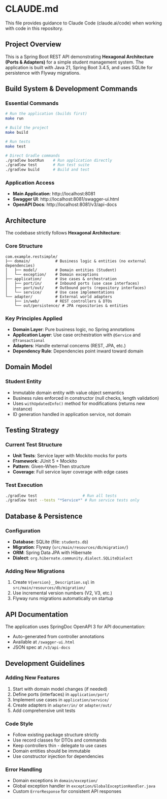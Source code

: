 # CLAUDE.md

This file provides guidance to Claude Code (claude.ai/code) when working with code in this repository.

## Project Overview

This is a Spring Boot REST API demonstrating **Hexagonal Architecture (Ports & Adapters)** for a simple student management system. The application is built with Java 21, Spring Boot 3.4.5, and uses SQLite for persistence with Flyway migrations.

## Build System & Development Commands

### Essential Commands

```bash
# Run the application (builds first)
make run

# Build the project
make build

# Run tests
make test

# Direct Gradle commands
./gradlew bootRun    # Run application directly
./gradlew test       # Run test suite
./gradlew build      # Build and test
```

### Application Access

- **Main Application**: http://localhost:8081
- **Swagger UI**: http://localhost:8081/swagger-ui.html
- **OpenAPI Docs**: http://localhost:8081/v3/api-docs

## Architecture

The codebase strictly follows **Hexagonal Architecture**:

### Core Structure

```
com.example.restsimple/
├── domain/           # Business logic & entities (no external dependencies)
│   ├── model/        # Domain entities (Student)
│   └── exception/    # Domain exceptions
├── application/      # Use cases & orchestration
│   ├── port/in/      # Inbound ports (use case interfaces)
│   ├── port/out/     # Outbound ports (repository interfaces)
│   └── service/      # Use case implementations
└── adapter/          # External world adapters
    ├── in/web/       # REST controllers & DTOs
    └── out/persistence/ # JPA repositories & entities
```

### Key Principles Applied

- **Domain Layer**: Pure business logic, no Spring annotations
- **Application Layer**: Use case orchestration with `@Service` and `@Transactional`
- **Adapters**: Handle external concerns (REST, JPA, etc.)
- **Dependency Rule**: Dependencies point inward toward domain

## Domain Model

### Student Entity

- Immutable domain entity with value object semantics
- Business rules enforced in constructor (null checks, length validation)
- Uses `withUpdatedInfo()` method for modifications (returns new instance)
- ID generation handled in application service, not domain

## Testing Strategy

### Current Test Structure

- **Unit Tests**: Service layer with Mockito mocks for ports
- **Framework**: JUnit 5 + Mockito
- **Pattern**: Given-When-Then structure
- **Coverage**: Full service layer coverage with edge cases

### Test Execution

```bash
./gradlew test                    # Run all tests
./gradlew test --tests "*Service*" # Run service tests only
```

## Database & Persistence

### Configuration

- **Database**: SQLite (file: `students.db`)
- **Migration**: Flyway (`src/main/resources/db/migration/`)
- **ORM**: Spring Data JPA with Hibernate
- **Dialect**: `org.hibernate.community.dialect.SQLiteDialect`

### Adding New Migrations

1. Create `V{version}__Description.sql` in `src/main/resources/db/migration/`
2. Use incremental version numbers (V2, V3, etc.)
3. Flyway runs migrations automatically on startup

## API Documentation

The application uses SpringDoc OpenAPI 3 for API documentation:

- Auto-generated from controller annotations
- Available at `/swagger-ui.html`
- JSON spec at `/v3/api-docs`

## Development Guidelines

### Adding New Features

1. Start with domain model changes (if needed)
2. Define ports (interfaces) in `application/port/`
3. Implement use cases in `application/service/`
4. Create adapters in `adapter/in/` or `adapter/out/`
5. Add comprehensive unit tests

### Code Style

- Follow existing package structure strictly
- Use record classes for DTOs and commands
- Keep controllers thin - delegate to use cases
- Domain entities should be immutable
- Use constructor injection for dependencies

### Error Handling

- Domain exceptions in `domain/exception/`
- Global exception handler in `exception/GlobalExceptionHandler.java`
- Custom `ErrorResponse` for consistent API responses
